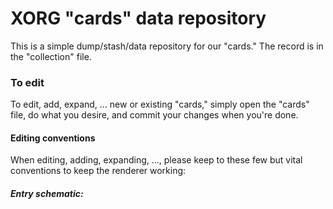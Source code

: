 # XORG "cards" data repository

This is a simple dump/stash/data repository for our "cards." 
The record is in the "collection" file.

### To edit
To edit, add, expand, ... new or existing "cards," simply open the "cards" file, do what you desire, and commit your changes when you're done.

#### Editing conventions
When editing, adding, expanding, ..., please keep to these few but vital conventions to keep the renderer working:

##### Entry schematic:
  # <TITLE>
  + <PROPERTY>: <PROPERTY_VALUE>
  <BLANK_LINE>

##### Example:
  # Schismogenesis
  + Description: The way in which neighboring entities individuate in a highlighting of their differences.
  + Suite: Belonging

### To view
Cards can be viewed through a randomized renderer located at https://mborn.eu/xorg/

